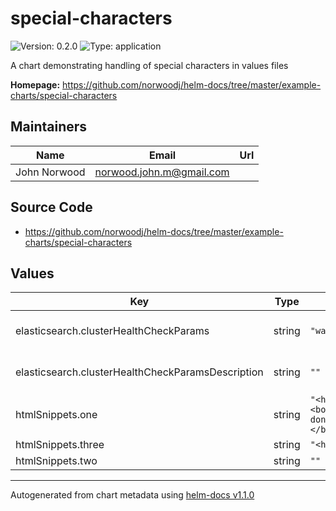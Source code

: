 # special-characters

![Version: 0.2.0](https://img.shields.io/badge/Version-0.2.0-informational?style=flat-square) ![Type: application](https://img.shields.io/badge/Type-application-informational?style=flat-square)

A chart demonstrating handling of special characters in values files

**Homepage:** <https://github.com/norwoodj/helm-docs/tree/master/example-charts/special-characters>

## Maintainers

| Name | Email | Url |
| ---- | ------ | --- |
| John Norwood | norwood.john.m@gmail.com |  |

## Source Code

* <https://github.com/norwoodj/helm-docs/tree/master/example-charts/special-characters>

## Values

| Key | Type | Default | Description |
|-----|------|---------|-------------|
| elasticsearch.clusterHealthCheckParams | string | `"wait_for_status=yellow&timeout=1s"` | The Elasticsearch cluster health status params that will be used by readinessProbe command |
| elasticsearch.clusterHealthCheckParamsDescription | string | `""` | Now let's put some special characters in the description: wait_for_status=yellow&timeout=1s |
| htmlSnippets.one | string | `"<html>\n  <head></head>\n  <body>\n    <h1>Is this right, I don't know html</h1>\n  </body>\n</html>\n"` |  |
| htmlSnippets.three | string | `"<html><head></head></html>"` | Another description |
| htmlSnippets.two | string | `""` | Let's put it in the description <html></html> |

----------------------------------------------
Autogenerated from chart metadata using [helm-docs v1.1.0](https://github.com/norwoodj/helm-docs/releases/1.1.0)
